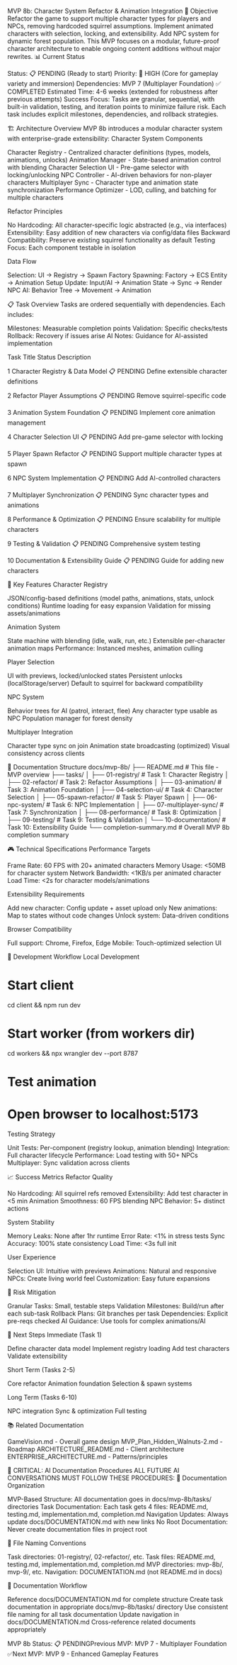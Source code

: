 MVP 8b: Character System Refactor & Animation Integration
🎯 Objective
Refactor the game to support multiple character types for players and NPCs, removing hardcoded squirrel assumptions. Implement animated characters with selection, locking, and extensibility. Add NPC system for dynamic forest population. This MVP focuses on a modular, future-proof character architecture to enable ongoing content additions without major rewrites.
📊 Current Status

Status: 📋 PENDING (Ready to start)
Priority: 🔵 HIGH (Core for gameplay variety and immersion)
Dependencies: MVP 7 (Multiplayer Foundation) ✅ COMPLETED
Estimated Time: 4-6 weeks (extended for robustness after previous attempts)
Success Focus: Tasks are granular, sequential, with built-in validation, testing, and iteration points to minimize failure risk. Each task includes explicit milestones, dependencies, and rollback strategies.

🏗️ Architecture Overview
MVP 8b introduces a modular character system with enterprise-grade extensibility:
Character System Components

Character Registry - Centralized character definitions (types, models, animations, unlocks)
Animation Manager - State-based animation control with blending
Character Selection UI - Pre-game selector with locking/unlocking
NPC Controller - AI-driven behaviors for non-player characters
Multiplayer Sync - Character type and animation state synchronization
Performance Optimizer - LOD, culling, and batching for multiple characters

Refactor Principles

No Hardcoding: All character-specific logic abstracted (e.g., via interfaces)
Extensibility: Easy addition of new characters via config/data files
Backward Compatibility: Preserve existing squirrel functionality as default
Testing Focus: Each component testable in isolation

Data Flow

Selection: UI → Registry → Spawn Factory
Spawning: Factory → ECS Entity → Animation Setup
Update: Input/AI → Animation State → Sync → Render
NPC AI: Behavior Tree → Movement → Animation

📋 Task Overview
Tasks are ordered sequentially with dependencies. Each includes:

Milestones: Measurable completion points
Validation: Specific checks/tests
Rollback: Recovery if issues arise
AI Notes: Guidance for AI-assisted implementation




Task
Title
Status
Description



1
Character Registry & Data Model
📋 PENDING
Define extensible character definitions


2
Refactor Player Assumptions
📋 PENDING
Remove squirrel-specific code


3
Animation System Foundation
📋 PENDING
Implement core animation management


4
Character Selection UI
📋 PENDING
Add pre-game selector with locking


5
Player Spawn Refactor
📋 PENDING
Support multiple character types at spawn


6
NPC System Implementation
📋 PENDING
Add AI-controlled characters


7
Multiplayer Synchronization
📋 PENDING
Sync character types and animations


8
Performance & Optimization
📋 PENDING
Ensure scalability for multiple characters


9
Testing & Validation
📋 PENDING
Comprehensive system testing


10
Documentation & Extensibility Guide
📋 PENDING
Guide for adding new characters


🚀 Key Features
Character Registry

JSON/config-based definitions (model paths, animations, stats, unlock conditions)
Runtime loading for easy expansion
Validation for missing assets/animations

Animation System

State machine with blending (idle, walk, run, etc.)
Extensible per-character animation maps
Performance: Instanced meshes, animation culling

Player Selection

UI with previews, locked/unlocked states
Persistent unlocks (localStorage/server)
Default to squirrel for backward compatibility

NPC System

Behavior trees for AI (patrol, interact, flee)
Any character type usable as NPC
Population manager for forest density

Multiplayer Integration

Character type sync on join
Animation state broadcasting (optimized)
Visual consistency across clients

📁 Documentation Structure
docs/mvp-8b/
├── README.md                    # This file - MVP overview
├── tasks/
│   ├── 01-registry/             # Task 1: Character Registry
│   ├── 02-refactor/             # Task 2: Refactor Assumptions
│   ├── 03-animation/            # Task 3: Animation Foundation
│   ├── 04-selection-ui/         # Task 4: Character Selection
│   ├── 05-spawn-refactor/       # Task 5: Player Spawn
│   ├── 06-npc-system/           # Task 6: NPC Implementation
│   ├── 07-multiplayer-sync/     # Task 7: Synchronization
│   ├── 08-performance/          # Task 8: Optimization
│   ├── 09-testing/              # Task 9: Testing & Validation
│   └── 10-documentation/        # Task 10: Extensibility Guide
└── completion-summary.md        # Overall MVP 8b completion summary

🎮 Technical Specifications
Performance Targets

Frame Rate: 60 FPS with 20+ animated characters
Memory Usage: <50MB for character system
Network Bandwidth: <1KB/s per animated character
Load Time: <2s for character models/animations

Extensibility Requirements

Add new character: Config update + asset upload only
New animations: Map to states without code changes
Unlock system: Data-driven conditions

Browser Compatibility

Full support: Chrome, Firefox, Edge
Mobile: Touch-optimized selection UI

🔧 Development Workflow
Local Development
# Start client
cd client && npm run dev

# Start worker (from workers dir)
cd workers && npx wrangler dev --port 8787

# Test animation
# Open browser to localhost:5173

Testing Strategy

Unit Tests: Per-component (registry lookup, animation blending)
Integration: Full character lifecycle
Performance: Load testing with 50+ NPCs
Multiplayer: Sync validation across clients

📈 Success Metrics
Refactor Quality

 No Hardcoding: All squirrel refs removed
 Extensibility: Add test character in <5 min
 Animation Smoothness: 60 FPS blending
 NPC Behavior: 5+ distinct actions

System Stability

 Memory Leaks: None after 1hr runtime
 Error Rate: <1% in stress tests
 Sync Accuracy: 100% state consistency
 Load Time: <3s full init

User Experience

 Selection UI: Intuitive with previews
 Animations: Natural and responsive
 NPCs: Create living world feel
 Customization: Easy future expansions

🎯 Risk Mitigation

Granular Tasks: Small, testable steps
Validation Milestones: Build/run after each sub-task
Rollback Plans: Git branches per task
Dependencies: Explicit pre-reqs checked
AI Guidance: Use tools for complex animations/AI

🚀 Next Steps
Immediate (Task 1)

Define character data model
Implement registry loading
Add test characters
Validate extensibility

Short Term (Tasks 2-5)

Core refactor
Animation foundation
Selection & spawn systems

Long Term (Tasks 6-10)

NPC integration
Sync & optimization
Full testing

📚 Related Documentation

GameVision.md - Overall game design
MVP_Plan_Hidden_Walnuts-2.md - Roadmap
ARCHITECTURE_README.md - Client architecture
ENTERPRISE_ARCHITECTURE.md - Patterns/principles

🚨 CRITICAL: AI Documentation Procedures
ALL FUTURE AI CONVERSATIONS MUST FOLLOW THESE PROCEDURES:
📁 Documentation Organization

MVP-Based Structure: All documentation goes in docs/mvp-8b/tasks/ directories
Task Documentation: Each task gets 4 files: README.md, testing.md, implementation.md, completion.md
Navigation Updates: Always update docs/DOCUMENTATION.md with new links
No Root Documentation: Never create documentation files in project root

📝 File Naming Conventions

Task directories: 01-registry/, 02-refactor/, etc.
Task files: README.md, testing.md, implementation.md, completion.md
MVP directories: mvp-8b/, mvp-9/, etc.
Navigation: DOCUMENTATION.md (not README.md in docs)

🔄 Documentation Workflow

Reference docs/DOCUMENTATION.md for complete structure
Create task documentation in appropriate docs/mvp-8b/tasks/ directory
Use consistent file naming for all task documentation
Update navigation in docs/DOCUMENTATION.md
Cross-reference related documents appropriately


MVP 8b Status: 📋 PENDINGPrevious MVP: MVP 7 - Multiplayer Foundation ✅Next MVP: MVP 9 - Enhanced Gameplay Features